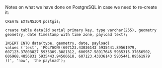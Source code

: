 Notes on what we have done on PostgreSQL in case we need to re-create it:

```
CREATE EXTENSION postgis;

create table data(id serial primary key, type varchar(255), geometry geometry, date timestamp with time zone, payload text);

INSERT INTO data(type, geometry, date, payload)
values ('test', 'POLYGON((607123.43036143 5935441.89561979, 607123.37808827 5935309.3081312, 606957.58917645 5935315.37656502, 606968.4856831 5935443.94506618, 607123.43036143 5935441.89561979
))', 'now', 'the payload');
```

